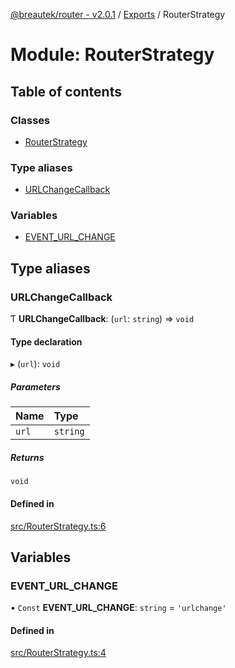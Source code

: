 [@breautek/router - v2.0.1](../README.md) / [Exports](../modules.md) / RouterStrategy

# Module: RouterStrategy

## Table of contents

### Classes

- [RouterStrategy](../classes/RouterStrategy.RouterStrategy-1.md)

### Type aliases

- [URLChangeCallback](RouterStrategy.md#urlchangecallback)

### Variables

- [EVENT\_URL\_CHANGE](RouterStrategy.md#event_url_change)

## Type aliases

### URLChangeCallback

Ƭ **URLChangeCallback**: (`url`: `string`) => `void`

#### Type declaration

▸ (`url`): `void`

##### Parameters

| Name | Type |
| :------ | :------ |
| `url` | `string` |

##### Returns

`void`

#### Defined in

[src/RouterStrategy.ts:6](https://github.com/breautek/router/blob/f6dfe6e/src/RouterStrategy.ts#L6)

## Variables

### EVENT\_URL\_CHANGE

• `Const` **EVENT\_URL\_CHANGE**: `string` = `'urlchange'`

#### Defined in

[src/RouterStrategy.ts:4](https://github.com/breautek/router/blob/f6dfe6e/src/RouterStrategy.ts#L4)
